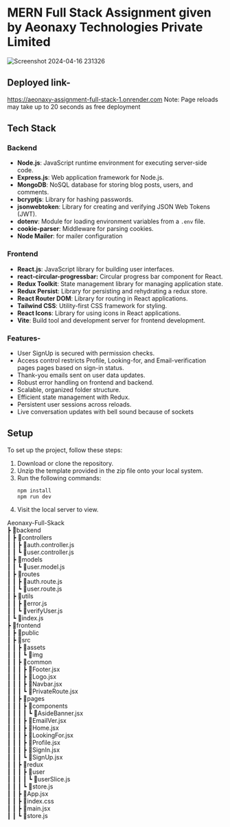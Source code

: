 # MERN Full Stack Assignment given by Aeonaxy Technologies Private Limited
![Screenshot 2024-04-16 231326](https://github.com/erpankajk4/Aeonaxy-Assignment-Full-Stack/assets/118353291/4d7eb207-b5dd-4843-9bd3-b2cda3716fe4)

## Deployed link- 
https://aeonaxy-assignment-full-stack-1.onrender.com
Note: Page reloads may take up to 20 seconds as free deployment

## Tech Stack
### Backend
- **Node.js**: JavaScript runtime environment for executing server-side code.
- **Express.js**: Web application framework for Node.js.
- **MongoDB**: NoSQL database for storing blog posts, users, and comments.
- **bcryptjs**: Library for hashing passwords.
- **jsonwebtoken**: Library for creating and verifying JSON Web Tokens (JWT).
- **dotenv**: Module for loading environment variables from a `.env` file.
- **cookie-parser**: Middleware for parsing cookies.
- **Node Mailer**: for mailer configuration
### Frontend
- **React.js**: JavaScript library for building user interfaces.
- **react-circular-progressbar:** Circular progress bar component for React.
- **Redux Toolkit**: State management library for managing application state.
- **Redux Persist**: Library for persisting and rehydrating a redux store.
- **React Router DOM**: Library for routing in React applications.
- **Tailwind CSS**: Utility-first CSS framework for styling.
- **React Icons**: Library for using icons in React applications.
- **Vite**: Build tool and development server for frontend development.


### Features-
- User SignUp is secured with permission checks.
- Access control restricts Profile, Looking-for, and Email-verification pages pages based on sign-in status.
- Thank-you emails sent on user data updates.
- Robust error handling on frontend and backend.
- Scalable, organized folder structure.
- Efficient state management with Redux.
- Persistent user sessions across reloads.
- Live conversation updates with bell sound because of sockets

## Setup
To set up the project, follow these steps:
1. Download or clone the repository.
2. Unzip the template provided in the zip file onto your local system.
3. Run the following commands:
   ```
   npm install
   npm run dev
   ```
4. Visit the local server to view.


Aeonaxy-Full-Skack<br>
 ┣ 📂backend<br>
 ┃ ┣ 📂controllers<br>
 ┃ ┃ ┣ 📜auth.controller.js<br>
 ┃ ┃ ┗ 📜user.controller.js<br>
 ┃ ┣ 📂models<br>
 ┃ ┃ ┗ 📜user.model.js<br>
 ┃ ┣ 📂routes<br>
 ┃ ┃ ┣ 📜auth.route.js<br>
 ┃ ┃ ┗ 📜user.route.js<br>
 ┃ ┣ 📂utils<br>
 ┃ ┃ ┣ 📜error.js<br>
 ┃ ┃ ┗ 📜verifyUser.js<br>
 ┃ ┗ 📜index.js<br>
 ┣ 📂frontend<br>
 ┃ ┣ 📂public<br>
 ┃ ┣ 📂src<br>
 ┃ ┃ ┣ 📂assets<br>
 ┃ ┃ ┃ ┗ 📂img<br>
 ┃ ┃ ┣ 📂common<br>
 ┃ ┃ ┃ ┣ 📜Footer.jsx<br>
 ┃ ┃ ┃ ┣ 📜Logo.jsx<br>
 ┃ ┃ ┃ ┣ 📜Navbar.jsx<br>
 ┃ ┃ ┃ ┗ 📜PrivateRoute.jsx<br>
 ┃ ┃ ┣ 📂pages<br>
 ┃ ┃ ┃ ┣ 📂components<br>
 ┃ ┃ ┃ ┃ ┗ 📜AsideBanner.jsx<br>
 ┃ ┃ ┃ ┣ 📜EmailVer.jsx<br>
 ┃ ┃ ┃ ┣ 📜Home.jsx<br>
 ┃ ┃ ┃ ┣ 📜LookingFor.jsx<br>
 ┃ ┃ ┃ ┣ 📜Profile.jsx<br>
 ┃ ┃ ┃ ┣ 📜SignIn.jsx<br>
 ┃ ┃ ┃ ┗ 📜SignUp.jsx<br>
 ┃ ┃ ┣ 📂redux<br>
 ┃ ┃ ┃ ┣ 📂user<br>
 ┃ ┃ ┃ ┃ ┗ 📜userSlice.js<br>
 ┃ ┃ ┃ ┗ 📜store.js<br>
 ┃ ┃ ┣ 📜App.jsx<br>
 ┃ ┃ ┣ 📜index.css<br>
 ┃ ┃ ┣ 📜main.jsx<br>
 ┃ ┃ ┗ 📜store.js<br>


 
